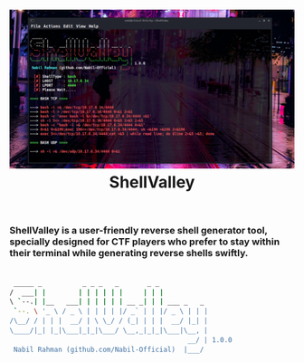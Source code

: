 <h1 align="center">
 <a href="#"><img src="./img/shell_valley.png"></a>
 <br>
  ShellValley
 <br>
</h1> <br>
<h3>ShellValley is a user-friendly reverse shell generator tool, specially designed for CTF players who prefer to stay within their terminal while generating reverse shells swiftly.</h3>

```bash

 _____ _          _ _ _   _       _ _                                                                                   
/  ___| |        | | | | | |     | | |                                                                                  
\ `--.| |__   ___| | | | | | __ _| | | ___ _   _                                                                        
 `--. \ '_ \ / _ \ | | | | |/ _` | | |/ _ \ | | |                                                                       
/\__/ / | | |  __/ | \ \_/ / (_| | | |  __/ |_| |                                                                       
\____/|_| |_|\___|_|_|\___/ \__,_|_|_|\___|\__, |                                                                       
                                            __/ | 1.0.0                                                                 
 Nabil Rahman (github.com/Nabil-Official)  |___/

```
